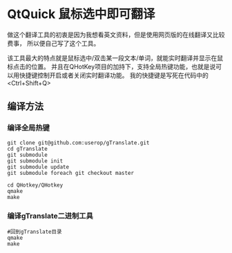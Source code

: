 # QtQuick 鼠标选中即可翻译

做这个翻译工具的初衷是因为我想看英文资料，但是使用网页版的在线翻译又比较费事，
所以便自己写了这个工具。

该工具最大的特点就是鼠标选中/双击某一段文本/单词，就能实时翻译并显示在鼠标点击的位置。
并且在QHotKey项目的加持下，支持全局热键功能，也就是说可以用快捷键控制开启或者关闭实时翻译功能。
我的快捷键是写死在代码中的 <Ctrl+Shift+Q>


## 编译方法

### 编译全局热键<QHotkey>

    git clone git@github.com:userop/gTranslate.git
    cd gTranslate
    git submodule 
    git submodule init
    git submodule update
    git submodule foreach git checkout master

    cd QHotkey/QHotkey
    qmake
    make

### 编译gTranslate二进制工具

    #回到gTranslate目录
    qmake
    make
    